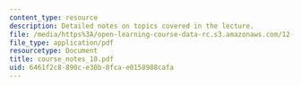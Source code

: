 ```yaml
---
content_type: resource
description: Detailed notes on topics covered in the lecture.
file: /media/https%3A/open-learning-course-data-rc.s3.amazonaws.com/12-808-introduction-to-observational-physical-oceanography-fall-2004/6461f2c8890ce30b8fcae0158988cafa_course_notes_10.pdf
file_type: application/pdf
resourcetype: Document
title: course_notes_10.pdf
uid: 6461f2c8-890c-e30b-8fca-e0158988cafa
---
```

